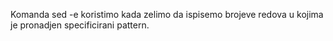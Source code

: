 Komanda sed -e 
koristimo kada zelimo da ispisemo brojeve redova u kojima je pronadjen specificirani pattern.


